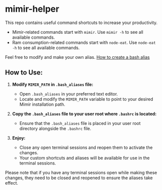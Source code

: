 # mimir-helper

This repo contains useful command shortcuts to increase your productivity.

- Mimir-related commands start with `mimir`. Use `mimir -h` to see all available commands.
- Ram consumption-related commands start with `node-eat`. Use `node-eat -h` to see all available commands.

Feel free to modify and make your own alias. [How to create a bash alias](https://linuxize.com/post/how-to-create-bash-aliases/)

## How to Use:

1. **Modify `MIMIR_PATH` in `.bash_aliases` file:**
   - Open `.bash_aliases` in your preferred text editor.
   - Locate and modify the `MIMIR_PATH` variable to point to your desired Mimir installation path.

2. **Copy the `.bash_aliases` file to your user root where `.bashrc` is located:**
   - Ensure that the `.bash_aliases` file is placed in your user root directory alongside the `.bashrc` file.

3. **Enjoy:**
   - Close any open terminal sessions and reopen them to activate the changes.
   - Your custom shortcuts and aliases will be available for use in the terminal sessions.

Please note that if you have any terminal sessions open while making these changes, they need to be closed and reopened to ensure the aliases take effect.
